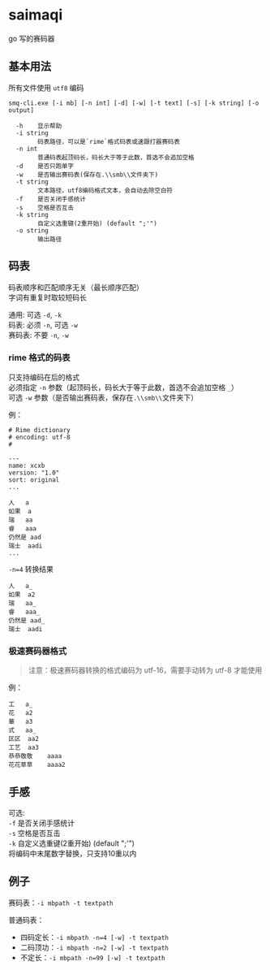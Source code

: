 # saimaqi

go 写的赛码器

## 基本用法

所有文件使用 `utf8` 编码

```shell
smq-cli.exe [-i mb] [-n int] [-d] [-w] [-t text] [-s] [-k string] [-o output]

  -h    显示帮助
  -i string
        码表路径，可以是`rime`格式码表或速跟打器赛码表
  -n int
        普通码表起顶码长，码长大于等于此数，首选不会追加空格
  -d    是否只跑单字
  -w    是否输出赛码表(保存在.\\smb\\文件夹下)
  -t string
        文本路径，utf8编码格式文本，会自动去除空白符
  -f    是否关闭手感统计
  -s    空格是否互击
  -k string
        自定义选重键(2重开始) (default ";'")
  -o string
        输出路径
``` 

## 码表

码表顺序和匹配顺序无关（最长顺序匹配）  
字词有重复时取较短码长

通用: 可选 `-d`, `-k`  
码表: 必须 `-n`, 可选 `-w`  
赛码表: 不要 `-n`, `-w`

### rime 格式的码表

只支持编码在后的格式  
必须指定 `-n` 参数（起顶码长，码长大于等于此数，首选不会追加空格 `_`）  
可选 `-w` 参数（是否输出赛码表，保存在`.\\smb\\`文件夹下）

例：
```
# Rime dictionary
# encoding: utf-8
#

---
name: xcxb
version: "1.0"
sort: original
...

人	a
如果	a
瑞	aa
睿	aaa
仍然是	aad
瑞士	aadi
...
```

`-n=4` 转换结果
```
人	a_
如果	a2
瑞	aa_
睿	aaa_
仍然是	aad_
瑞士	aadi
```

### 极速赛码器格式

> 注意：极速赛码器转换的格式编码为 utf-16，需要手动转为 utf-8 才能使用

例：
```
工	a_
花	a2
華	a3
式	aa_
区区	aa2
工艺	aa3
恭恭敬敬	aaaa
花花草草	aaaa2
```

## 手感

可选:  
`-f` 是否关闭手感统计  
`-s` 空格是否互击  
`-k` 自定义选重键(2重开始) (default ";'")  
将编码中末尾数字替换，只支持10重以内

## 例子

赛码表：`-i mbpath -t textpath`

普通码表：
- 四码定长：`-i mbpath -n=4 [-w] -t textpath`
- 二码顶功：`-i mbpath -n=2 [-w] -t textpath`
- 不定长：`-i mbpath -n=99 [-w] -t textpath`
